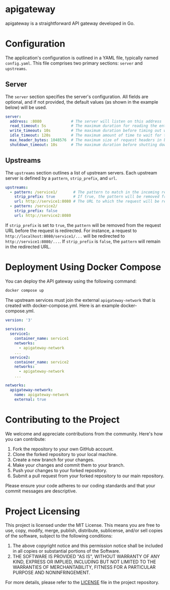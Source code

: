 # apigateway

apigateway is a straightforward API gateway developed in Go.

# Configuration

The application's configuration is outlined in a YAML file, typically named `config.yaml`. This file comprises two primary sections: `server` and `upstreams`.

## Server

The `server` section specifies the server's configuration. All fields are optional, and if not provided, the default values (as shown in the example below) will be used.

```yaml
server:
  address: :8080             # The server will listen on this address
  read_timeout: 5s           # The maximum duration for reading the entire request, including the body
  write_timeout: 10s         # The maximum duration before timing out writes of the response
  idle_timeout: 120s         # The maximum amount of time to wait for the next request when keep-alives are enabled
  max_header_bytes: 1048576  # The maximum size of request headers in bytes
  shutdown_timeout: 10s      # The maximum duration before shutting down the server
```

## Upstreams

The `upstreams` section outlines a list of upstream servers. Each upstream server is defined by a `pattern`, `strip_prefix`, and `url`.

```yaml
upstreams:
  - pattern: /service1/       # The pattern to match in the incoming request
    strip_prefix: true        # If true, the pattern will be removed from the request URL before redirecting
    url: http://service1:8080 # The URL to which the request will be redirected
  - pattern: /service2/
    strip_prefix: false
    url: http://service2:8080
```

If `strip_prefix` is set to `true`, the `pattern` will be removed from the request URL before the request is redirected. For instance, a request to `http://localhost:8080/service1/...` will be redirected to `http://service1:8080/...`. If `strip_prefix` is `false`, the `pattern` will remain in the redirected URL.

# Deployment Using Docker Compose

You can deploy the API gateway using the following command:

```bash
docker compose up
```

The upstream services must join the external `apigateway-network` that is created with docker-compose.yml. Here is an example docker-compose.yml.

```yaml
version: '3'

services:
  service1:
    container_name: service1
    networks:
      - apigateway-network
    ...
  service2:
    container_name: service2
    networks:
      - apigateway-network
    ...

networks:
  apigateway-network:
    name: apigateway-network
    external: true
```

# Contributing to the Project

We welcome and appreciate contributions from the community. Here's how you can contribute:

1. Fork the repository to your own GitHub account.
2. Clone the forked repository to your local machine.
3. Create a new branch for your changes.
4. Make your changes and commit them to your branch.
5. Push your changes to your forked repository.
6. Submit a pull request from your forked repository to our main repository.

Please ensure your code adheres to our coding standards and that your commit messages are descriptive.

# Project Licensing

This project is licensed under the MIT License. This means you are free to use, copy, modify, merge, publish, distribute, sublicense, and/or sell copies of the software, subject to the following conditions:

1. The above copyright notice and this permission notice shall be included in all copies or substantial portions of the Software.
2. THE SOFTWARE IS PROVIDED "AS IS", WITHOUT WARRANTY OF ANY KIND, EXPRESS OR IMPLIED, INCLUDING BUT NOT LIMITED TO THE WARRANTIES OF MERCHANTABILITY, FITNESS FOR A PARTICULAR PURPOSE AND NONINFRINGEMENT.

For more details, please refer to the [LICENSE](LICENSE) file in the project repository.